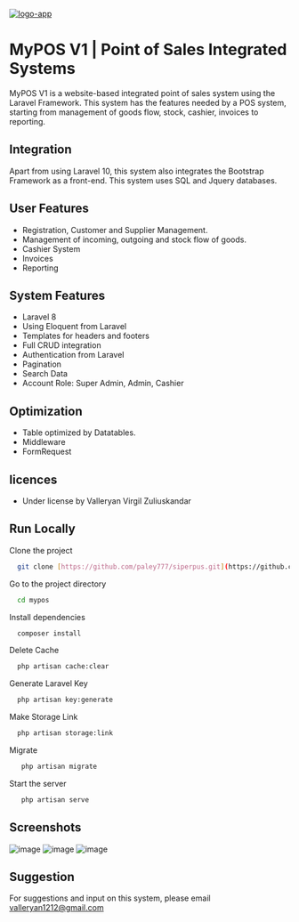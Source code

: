<a href="https://ibb.co/w79WMN9"><img src="https://i.ibb.co/w79WMN9/logo-app.png" alt="logo-app" border="0"></a>

# MyPOS V1 | Point of Sales Integrated Systems

MyPOS V1 is a website-based integrated point of sales system using the Laravel Framework. This system has the features needed by a POS system, starting from management of goods flow, stock, cashier, invoices to reporting.

## Integration
Apart from using Laravel 10, this system also integrates the Bootstrap Framework as a front-end. This system uses SQL and Jquery databases.

## User Features

- Registration, Customer and Supplier Management.
- Management of incoming, outgoing and stock flow of goods.
- Cashier System
- Invoices
- Reporting
  
## System Features

- Laravel 8
- Using Eloquent from Laravel
- Templates for headers and footers
- Full CRUD integration
- Authentication from Laravel
- Pagination
- Search Data
- Account Role: Super Admin, Admin, Cashier

## Optimization

- Table optimized by Datatables.
- Middleware
- FormRequest

## licences

- Under license by Valleryan Virgil Zuliuskandar

## Run Locally

Clone the project

```bash
  git clone [https://github.com/paley777/siperpus.git](https://github.com/paley777/mypos.git)
```

Go to the project directory

```bash
  cd mypos
```

Install dependencies

```bash
  composer install
```

Delete Cache

```bash
  php artisan cache:clear
```
Generate Laravel Key

```bash
  php artisan key:generate
```
Make Storage Link

```bash
  php artisan storage:link
```
Migrate

```bash
   php artisan migrate
```
Start the server

```bash
   php artisan serve
```

## Screenshots

![image](https://github.com/paley777/mypos/assets/97278264/28f6eed1-2c6c-438f-8eeb-a647c29bc9fc)
![image](https://github.com/paley777/mypos/assets/97278264/4fdc36c5-841c-47e9-ab61-96533c625045)
![image](https://github.com/paley777/mypos/assets/97278264/4c318138-2fbd-46f9-87a8-da683e834624)

## Suggestion
For suggestions and input on this system, please email valleryan1212@gmail.com
